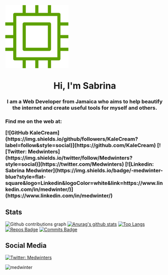 <img align="center" height="200" width="200" src="https://raw.githubusercontent.com/acervenky/animated-github-badges/master/assets/devbadge.gif">
<h1 align="center">Hi, I'm Sabrina</h1>
<h3 align="center">I am a Web Developer from Jamaica who aims to help beautify the internet and create useful tools for myself and others.<h3> 
           
<p>Find me on the web at:</p>
[![GitHub KaleCream](https://img.shields.io/github/followers/KaleCream?label=follow&style=social)](https://github.com/KaleCream)        
[![Twitter: Medwinters](https://img.shields.io/twitter/follow/Medwinters?style=social)](https://twitter.com/Medwinters)
[![Linkedin: Sabrina Medwinter](https://img.shields.io/badge/-medwinter-blue?style=flat-square&logo=Linkedin&logoColor=white&link=https://www.linkedin.com/in/medwinter/)](https://www.linkedin.com/in/medwinter/)     


## Stats
![Github contributions graph](https://raw.githubusercontent.com/kalecream/kalecream/master/profile-summary-card-output/default/0-profile-details.svg)
[![Anurag's github stats](https://github-readme-stats.vercel.app/api?username=kalecream&theme=blue-green)](https://github.com/anuraghazra/github-readme-stats)
[![Top Langs](https://github-readme-stats.vercel.app/api/top-langs/?username=kalecream&layout=compact)](https://github.com/anuraghazra/github-readme-stats)
[![Repos Badge](https://badges.pufler.dev/repos/kalecream)](https://badges.pufler.dev)
[![Commits Badge](https://badges.pufler.dev/commits/monthly/kalecream)](https://badges.pufler.dev)

## Social Media

[![Twitter: Medwinters](https://img.shields.io/twitter/follow/Medwinters?style=social)](https://twitter.com/Medwinters)



<p><a href="https://www.buymeacoffee.com/medwinter"> <img align="left" src="https://cdn.buymeacoffee.com/buttons/v2/default-yellow.png" height="50" width="210" alt="medwinter" /></a></p>
